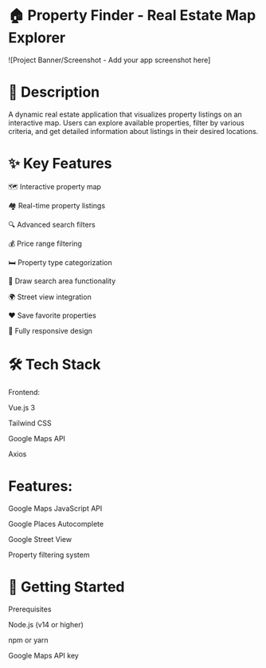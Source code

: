 # 🏠 Property Finder - Real Estate Map Explorer
![Project Banner/Screenshot - Add your app screenshot here]

# 📝 Description

A dynamic real estate application that visualizes property listings on an interactive map. Users can explore available properties, filter by various criteria, and get detailed information about listings in their desired locations.


# ✨ Key Features

🗺️ Interactive property map

🏘️ Real-time property listings

🔍 Advanced search filters

💰 Price range filtering

🛏️ Property type categorization

📐 Draw search area functionality

🌍 Street view integration 

❤️ Save favorite properties

📱 Fully responsive design

# 🛠️ Tech Stack

Frontend:

Vue.js 3

Tailwind CSS

Google Maps API

Axios

# Features:

Google Maps JavaScript API

Google Places Autocomplete

Google Street View

Property filtering system

# 🚀 Getting Started

Prerequisites

Node.js (v14 or higher)

npm or yarn

Google Maps API key
